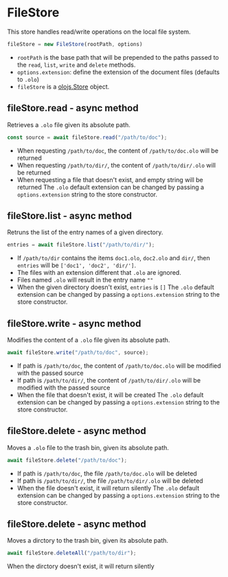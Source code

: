 FileStore
============================================================================
This store handles read/write operations on the local file system.
```js
fileStore = new FileStore(rootPath, options)
```
- `rootPath` is the base path that will be prepended to the paths passed to
  the `read`, `list`, `write` and `delete` methods.
- `options.extension`: define the extension of the document files (defaults
  to `.olo`)
- `fileStore` is a [olojs.Store](./store.md) object.
  
fileStore.read - async method
----------------------------------------------------------------------------
Retrieves a `.olo` file given its absolute path.
```js
const source = await fileStore.read("/path/to/doc");
```
- When requesting `/path/to/doc`, the content of `/path/to/doc.olo` will
  be returned
- When requesting `/path/to/dir/`, the content of `/path/to/dir/.olo` will
  be returned
- When requesting a file that doesn't exist, and empty string will be returned
The `.olo` default extension can be changed by passing a `options.extension`
string to the store constructor.
  
fileStore.list - async method
----------------------------------------------------------------------------
Retruns the list of the entry names of a given directory.
```js
entries = await fileStore.list("/path/to/dir/");
```
- If `/path/to/dir` contains the items `doc1.olo`, `doc2.olo` and
  `dir/`, then `entries` will be `['doc1', 'doc2', 'dir/']`.
- The files with an extension different that `.olo` are ignored.
- Files named `.olo` will result in the entry name `""`
- When the given directory doesn't exist, `entries` is `[]`
The `.olo` default extension can be changed by passing a `options.extension`
string to the store constructor.
  
fileStore.write - async method
----------------------------------------------------------------------------
Modifies the content of a `.olo` file given its absolute path.
```js
await fileStore.write("/path/to/doc", source);
```
- If path is `/path/to/doc`, the content of `/path/to/doc.olo` will
  be modified with the passed source
- If path is `/path/to/dir/`, the content of `/path/to/dir/.olo` will
  be modified with the passed source
- When the file that doesn't exist, it will be created
The `.olo` default extension can be changed by passing a `options.extension`
string to the store constructor.
  
fileStore.delete - async method
------------------------------------------------------------------------
Moves a `.olo` file to the trash bin, given its absolute path.
```js
await fileStore.delete("/path/to/doc");
```
- If path is `/path/to/doc`, the file `/path/to/doc.olo` will be deleted
- If path is `/path/to/dir/`, the file `/path/to/dir/.olo` will be deleted
- When the file doesn't exist, it will return silently
The `.olo` default extension can be changed by passing a `options.extension`
string to the store constructor.
  
fileStore.delete - async method
------------------------------------------------------------------------
Moves a dirctory to the trash bin, given its absolute path.
```js
await fileStore.deleteAll("/path/to/dir");
```
When the dirctory doesn't exist, it will return silently
  

